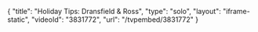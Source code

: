 {
    "title": "Holiday Tips:  Dransfield & Ross",
    "type": "solo",
    "layout": "iframe-static",
    "videoId": "3831772",
    "url": "\/tvpembed\/3831772"
}